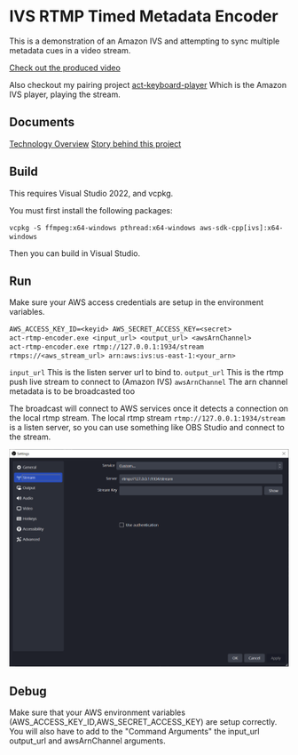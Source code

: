 # IVS RTMP Timed Metadata Encoder

This is a demonstration of an Amazon IVS and attempting to sync multiple metadata cues in a video stream.

[Check out the produced video](http://act-player-video-archive.s3-website-us-east-1.amazonaws.com/)

Also checkout my pairing project [act-keyboard-player](https://github.com/skliffmueller/act-keyboard-player) Which is the Amazon IVS player, playing the stream.

## Documents

[Technology Overview](/docs/TECH.md)
[Story behind this project](/docs/STORY.md)

## Build

This requires Visual Studio 2022, and vcpkg.

You must first install the following packages:
```
vcpkg -S ffmpeg:x64-windows pthread:x64-windows aws-sdk-cpp[ivs]:x64-windows
```

Then you can build in Visual Studio.

## Run

Make sure your AWS access credentials are setup in the environment variables.

```
AWS_ACCESS_KEY_ID=<keyid> AWS_SECRET_ACCESS_KEY=<secret>
act-rtmp-encoder.exe <input_url> <output_url> <awsArnChannel>
act-rtmp-encoder.exe rtmp://127.0.0.1:1934/stream rtmps://<aws_stream_url> arn:aws:ivs:us-east-1:<your_arn>
```

`input_url` This is the listen server url to bind to.
`output_url` This is the rtmp push live stream to connect to (Amazon IVS)
`awsArnChannel` The arn channel metadata is to be broadcasted too

The broadcast will connect to AWS services once it detects a connection on the local rtmp stream. The local rtmp stream `rtmp://127.0.0.1:1934/stream` is a listen server, so you can use something like OBS Studio and connect to the stream.

![OBS Stream Configuration Dialog](/docs/OBS_Configuration.png)

## Debug

Make sure that your AWS environment variables (AWS_ACCESS_KEY_ID,AWS_SECRET_ACCESS_KEY) are setup correctly. You will also have to add to the "Command Arguments" the input_url output_url and awsArnChannel arguments.

